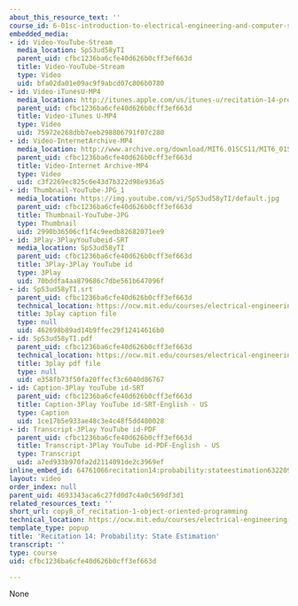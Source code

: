 ```yaml
---
about_this_resource_text: ''
course_id: 6-01sc-introduction-to-electrical-engineering-and-computer-science-i-spring-2011
embedded_media:
- id: Video-YouTube-Stream
  media_location: SpS3ud58yTI
  parent_uid: cfbc1236ba6cfe40d626b0cff3ef663d
  title: Video-YouTube-Stream
  type: Video
  uid: bfa02da01e09ac9f9abcd07c806b0780
- id: Video-iTunesU-MP4
  media_location: http://itunes.apple.com/us/itunes-u/recitation-14-probability/id490181666?i=108667954
  parent_uid: cfbc1236ba6cfe40d626b0cff3ef663d
  title: Video-iTunes U-MP4
  type: Video
  uid: 75972e268dbb7eeb298806791f07c280
- id: Video-InternetArchive-MP4
  media_location: http://www.archive.org/download/MIT6.01SCS11/MIT6_01SC_rec14_300k.mp4
  parent_uid: cfbc1236ba6cfe40d626b0cff3ef663d
  title: Video-Internet Archive-MP4
  type: Video
  uid: c3f2269ec825c6e43d7b322d98e936a5
- id: Thumbnail-YouTube-JPG_1
  media_location: https://img.youtube.com/vi/SpS3ud58yTI/default.jpg
  parent_uid: cfbc1236ba6cfe40d626b0cff3ef663d
  title: Thumbnail-YouTube-JPG
  type: Thumbnail
  uid: 2990b36506cf1f4c9eedb82682071ee9
- id: 3Play-3PlayYouTubeid-SRT
  media_location: SpS3ud58yTI
  parent_uid: cfbc1236ba6cfe40d626b0cff3ef663d
  title: 3Play-3Play YouTube id
  type: 3Play
  uid: 70bddfa4aa879686c7dbe561b647096f
- id: SpS3ud58yTI.srt
  parent_uid: cfbc1236ba6cfe40d626b0cff3ef663d
  technical_location: https://ocw.mit.edu/courses/electrical-engineering-and-computer-science/6-01sc-introduction-to-electrical-engineering-and-computer-science-i-spring-2011/resource-index/copy8_of_recitation-1-object-oriented-programming/SpS3ud58yTI.srt
  title: 3play caption file
  type: null
  uid: 462698b89ad14b9ffec29f12414616b0
- id: SpS3ud58yTI.pdf
  parent_uid: cfbc1236ba6cfe40d626b0cff3ef663d
  technical_location: https://ocw.mit.edu/courses/electrical-engineering-and-computer-science/6-01sc-introduction-to-electrical-engineering-and-computer-science-i-spring-2011/resource-index/copy8_of_recitation-1-object-oriented-programming/SpS3ud58yTI.pdf
  title: 3play pdf file
  type: null
  uid: e358fb73f50fa20ffecf3c6040d86767
- id: Caption-3Play YouTube id-SRT
  parent_uid: cfbc1236ba6cfe40d626b0cff3ef663d
  title: Caption-3Play YouTube id-SRT-English - US
  type: Caption
  uid: 1ce17b5e933ae48c3e4c48f5dd480028
- id: Transcript-3Play YouTube id-PDF
  parent_uid: cfbc1236ba6cfe40d626b0cff3ef663d
  title: Transcript-3Play YouTube id-PDF-English - US
  type: Transcript
  uid: a7ed933b970fa2d2114091de2c3969ef
inline_embed_id: 64761066recitation14:probability:stateestimation63220986
layout: video
order_index: null
parent_uid: 4693343aca6c27fd0d7c4a0c569df3d1
related_resources_text: ''
short_url: copy8_of_recitation-1-object-oriented-programming
technical_location: https://ocw.mit.edu/courses/electrical-engineering-and-computer-science/6-01sc-introduction-to-electrical-engineering-and-computer-science-i-spring-2011/resource-index/copy8_of_recitation-1-object-oriented-programming
template_type: popup
title: 'Recitation 14: Probability: State Estimation'
transcript: ''
type: course
uid: cfbc1236ba6cfe40d626b0cff3ef663d

---
```

None